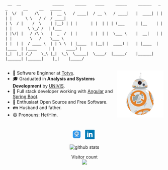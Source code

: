 ```
 __  __              _____     _____    ____     _____     ______   _        _       __     __   _____
|  \/  |     /\     |  __ \   / ____|  / __ \   / ____|   |  ____| | |      | |      \ \   / /  / ____|
| \  / |    /  \    | |__) | | |      | |  | | | (___     | |__    | |      | |       \ \_/ /  | (___
| |\/| |   / /\ \   |  _  /  | |      | |  | |  \___ \    |  __|   | |      | |        \   /    \___ \
| |  | |  / ____ \  | | \ \  | |____  | |__| |  ____) |   | |____  | |____  | |____     | |     ____) |
|_|  |_| /_/    \_\ |_|  \_\  \_____|  \____/  |_____/    |______| |______| |______|    |_|    |_____/


```

<img align='right' src='https://raw.githubusercontent.com/MarcosEllys/MarcosEllys/master/assets/bb8.gif' width='150'>


- 🔭 Software Enginner at [Totvs](https://www.totvs.com/).
- :mortar_board: Graduated in **Analysis and Systems Development** by [UNIVIS](https://www.univs.edu.br/).
- :briefcase: Full stack developer working with [Angular](https://angular.io/) and [Spring Boot](https://spring.io/).
- :penguin: Enthusiast Open Source and Free Software.
- :family: Husband and father.
- 😄 Pronouns: He/Him.

#

<p align='center'>
<a href="https://marcosellys.com/"><img height="30" src="https://raw.githubusercontent.com/MarcosEllys/MarcosEllys/master/assets/site.png?raw=true"></a>&nbsp;&nbsp;
<a href="https://br.linkedin.com/in/marcosellys"><img height="30" src="https://raw.githubusercontent.com/MarcosEllys/MarcosEllys/master/assets/linkedin.png?raw=true"></a>&nbsp;&nbsp;
</p>

<div align="center">
  <img src="https://github-readme-stats.vercel.app/api/?username=marcosellys&show_icons=true&title_color=fffffff&icon_color=000000&text_color=000000" alt="github stats"/></br>
</divp>


<p align="center">
  Visitor count<br>
  <img src="https://profile-counter.glitch.me/MarcosEllys/count.svg" />
</p>
